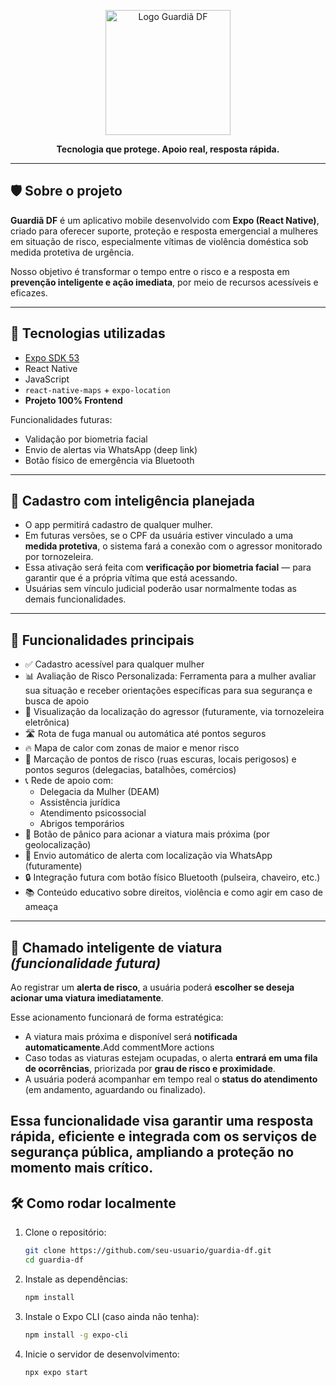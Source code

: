 <p align="center">
  <img src="https://i.imgur.com/QVSmAYM.png" width="200" alt="Logo Guardiã DF" />
</p>

<p align="center"><strong>Tecnologia que protege. Apoio real, resposta rápida.</strong></p>

---

## 🛡️ Sobre o projeto

**Guardiã DF** é um aplicativo mobile desenvolvido com **Expo (React Native)**, criado para oferecer suporte, proteção e resposta emergencial a mulheres em situação de risco, especialmente vítimas de violência doméstica sob medida protetiva de urgência.

Nosso objetivo é transformar o tempo entre o risco e a resposta em **prevenção inteligente e ação imediata**, por meio de recursos acessíveis e eficazes.

---

## 🚀 Tecnologias utilizadas

- [Expo SDK 53](https://expo.dev/)
- React Native
- JavaScript
- `react-native-maps` + `expo-location`
- **Projeto 100% Frontend**

Funcionalidades futuras:
- Validação por biometria facial
- Envio de alertas via WhatsApp (deep link)
- Botão físico de emergência via Bluetooth

---

## 🔐 Cadastro com inteligência planejada

- O app permitirá cadastro de qualquer mulher.
- Em futuras versões, se o CPF da usuária estiver vinculado a uma **medida protetiva**, o sistema fará a conexão com o agressor monitorado por tornozeleira.
- Essa ativação será feita com **verificação por biometria facial** — para garantir que é a própria vítima que está acessando.
- Usuárias sem vínculo judicial poderão usar normalmente todas as demais funcionalidades.

---

## 🧩 Funcionalidades principais

- ✅ Cadastro acessível para qualquer mulher
- 📊 Avaliação de Risco Personalizada: Ferramenta para a mulher avaliar sua situação e receber orientações específicas para sua segurança e busca de apoio
- 📍 Visualização da localização do agressor (futuramente, via tornozeleira eletrônica)
- 🛣️ Rota de fuga manual ou automática até pontos seguros
- 🔥 Mapa de calor com zonas de maior e menor risco
- 📌 Marcação de pontos de risco (ruas escuras, locais perigosos) e pontos seguros (delegacias, batalhões, comércios)
- 📞 Rede de apoio com:
  - Delegacia da Mulher (DEAM)
  - Assistência jurídica
  - Atendimento psicossocial
  - Abrigos temporários
- 🚨 Botão de pânico para acionar a viatura mais próxima (por geolocalização)
- 💬 Envio automático de alerta com localização via WhatsApp (futuramente)
- 🔒 Integração futura com botão físico Bluetooth (pulseira, chaveiro, etc.)
- 📚 Conteúdo educativo sobre direitos, violência e como agir em caso de ameaça

---

## 🚓 Chamado inteligente de viatura *(funcionalidade futura)*

Ao registrar um **alerta de risco**, a usuária poderá **escolher se deseja acionar uma viatura imediatamente**.

Esse acionamento funcionará de forma estratégica:

- A viatura mais próxima e disponível será **notificada automaticamente**.Add commentMore actions
- Caso todas as viaturas estejam ocupadas, o alerta **entrará em uma fila de ocorrências**, priorizada por **grau de risco e proximidade**.
- A usuária poderá acompanhar em tempo real o **status do atendimento** (em andamento, aguardando ou finalizado).

Essa funcionalidade visa garantir uma **resposta rápida, eficiente e integrada com os serviços de segurança pública**, ampliando a proteção no momento mais crítico.
---

## 🛠️ Como rodar localmente

1. Clone o repositório:

   ```bash
   git clone https://github.com/seu-usuario/guardia-df.git
   cd guardia-df

2. Instale as dependências: 

    ```bash
    npm install

3. Instale o Expo CLI (caso ainda não tenha): 
    ```bash
    npm install -g expo-cli
4. Inicie o servidor de desenvolvimento: 
    ```bash
    npx expo start
